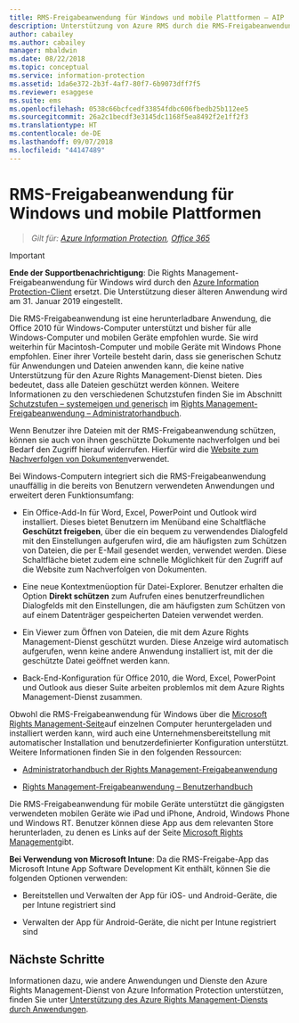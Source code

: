 ```yaml
---
title: RMS-Freigabeanwendung für Windows und mobile Plattformen – AIP
description: Unterstützung von Azure RMS durch die RMS-Freigabeanwendung als eine kostenlose, herunterladbare Anwendung, die für die Unterstützung von Office 2010 erforderlich ist, aber auch für Windows-Computer, Mac-Computer und mobile Geräte empfohlen wird.
author: cabailey
ms.author: cabailey
manager: mbaldwin
ms.date: 08/22/2018
ms.topic: conceptual
ms.service: information-protection
ms.assetid: 1da6e372-2b3f-4af7-80f7-6b9073dff7f5
ms.reviewer: esaggese
ms.suite: ems
ms.openlocfilehash: 0538c66bcfcedf33854fdbc606fbedb25b112ee5
ms.sourcegitcommit: 26a2c1becdf3e3145dc1168f5ea8492f2e1ff2f3
ms.translationtype: HT
ms.contentlocale: de-DE
ms.lasthandoff: 09/07/2018
ms.locfileid: "44147489"
---
```

# <a name="rms-sharing-application-for-windows-and-mobile-platforms"></a>RMS-Freigabeanwendung für Windows und mobile Plattformen

>*Gilt für: [Azure Information Protection](https://azure.microsoft.com/pricing/details/information-protection), [Office 365](http://download.microsoft.com/download/E/C/F/ECF42E71-4EC0-48FF-AA00-577AC14D5B5C/Azure_Information_Protection_licensing_datasheet_EN-US.pdf)*

> [!IMPORTANT]
> **Ende der Supportbenachrichtigung**: Die Rights Management-Freigabeanwendung für Windows wird durch den [Azure Information Protection-Client](./rms-client/aip-client.md) ersetzt. Die Unterstützung dieser älteren Anwendung wird am 31. Januar 2019 eingestellt. 
 
Die RMS-Freigabeanwendung ist eine herunterladbare Anwendung, die Office 2010 für Windows-Computer unterstützt und bisher für alle Windows-Computer und mobilen Geräte empfohlen wurde. Sie wird weiterhin für Macintosh-Computer und mobile Geräte mit Windows Phone empfohlen. Einer ihrer Vorteile besteht darin, dass sie generischen Schutz für Anwendungen und Dateien anwenden kann, die keine native Unterstützung für den Azure Rights Management-Dienst bieten. Dies bedeutet, dass alle Dateien geschützt werden können. Weitere Informationen zu den verschiedenen Schutzstufen finden Sie im Abschnitt [Schutzstufen – systemeigen und generisch](./rms-client/sharing-app-admin-guide-technical.md#levels-of-protection--native-and-generic) im [Rights Management-Freigabeanwendung – Administratorhandbuch](./rms-client/sharing-app-admin-guide.md).

Wenn Benutzer ihre Dateien mit der RMS-Freigabeanwendung schützen, können sie auch von ihnen geschützte Dokumente nachverfolgen und bei Bedarf den Zugriff hierauf widerrufen. Hierfür wird die [Website zum Nachverfolgen von Dokumenten](http://go.microsoft.com/fwlink/?LinkId=529562)verwendet.

Bei Windows-Computern integriert sich die RMS-Freigabeanwendung unauffällig in die bereits von Benutzern verwendeten Anwendungen und erweitert deren Funktionsumfang:

-   Ein Office-Add-In für Word, Excel, PowerPoint und Outlook wird installiert. Dieses bietet Benutzern im Menüband eine Schaltfläche **Geschützt freigeben**, über die ein bequem zu verwendendes Dialogfeld mit den Einstellungen aufgerufen wird, die am häufigsten zum Schützen von Dateien, die per E-Mail gesendet werden, verwendet werden. Diese Schaltfläche bietet zudem eine schnelle Möglichkeit für den Zugriff auf die Website zum Nachverfolgen von Dokumenten.

-   Eine neue Kontextmenüoption für Datei-Explorer. Benutzer erhalten die Option **Direkt schützen** zum Aufrufen eines benutzerfreundlichen Dialogfelds mit den Einstellungen, die am häufigsten zum Schützen von auf einem Datenträger gespeicherten Dateien verwendet werden.

-   Ein Viewer zum Öffnen von Dateien, die mit dem Azure Rights Management-Dienst geschützt wurden. Diese Anzeige wird automatisch aufgerufen, wenn keine andere Anwendung installiert ist, mit der die geschützte Datei geöffnet werden kann.

-   Back-End-Konfiguration für Office 2010, die Word, Excel, PowerPoint und Outlook aus dieser Suite arbeiten problemlos mit dem Azure Rights Management-Dienst zusammen.

Obwohl die RMS-Freigabeanwendung für Windows über die [Microsoft Rights Management-Seite](http://go.microsoft.com/fwlink/?LinkId=303970)auf einzelnen Computer heruntergeladen und installiert werden kann, wird auch eine Unternehmensbereitstellung mit automatischer Installation und benutzerdefinierter Konfiguration unterstützt. Weitere Informationen finden Sie in den folgenden Ressourcen:

-   [Administratorhandbuch der Rights Management-Freigabeanwendung](./rms-client/sharing-app-admin-guide.md)

-   [Rights Management-Freigabeanwendung – Benutzerhandbuch](./rms-client/sharing-app-user-guide.md)

Die RMS-Freigabeanwendung für mobile Geräte unterstützt die gängigsten verwendeten mobilen Geräte wie iPad und iPhone, Android, Windows Phone und Windows RT. Benutzer können diese App aus dem relevanten Store herunterladen, zu denen es Links auf der Seite [Microsoft Rights Management](http://go.microsoft.com/fwlink/?LinkId=303970)gibt.

**Bei Verwendung von Microsoft Intune**: Da die RMS-Freigabe-App das Microsoft Intune App Software Development Kit enthält, können Sie die folgenden Optionen verwenden:

-   Bereitstellen und Verwalten der App für iOS- und Android-Geräte, die per Intune registriert sind

-   Verwalten der App für Android-Geräte, die nicht per Intune registriert sind


## <a name="next-steps"></a>Nächste Schritte
Informationen dazu, wie andere Anwendungen und Dienste den Azure Rights Management-Dienst von Azure Information Protection unterstützen, finden Sie unter [Unterstützung des Azure Rights Management-Diensts durch Anwendungen](applications-support.md).

